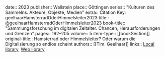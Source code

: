 date:: 2023
publisher:: Wallstein
place:: Göttingen
series:: "Kulturen des Sammelns. Akteure, Objekte, Medien"
extra:: Citation Key: geelhaarHamsterradOderHimmelsleiter2023
title:: @geelhaarHamsterradOderHimmelsleiter2023
book-title:: "Sammlungsforschung im digitalen Zeitalter. Chancen, Herausforderungen und Grenzen"
pages:: 192–205
volume:: 5
item-type:: [[bookSection]]
original-title:: Hamsterrad oder Himmelsleiter? Oder warum die Digitalisierung so endlos scheint
authors:: [[Tim. Geelhaar]]
links:: [Local library](zotero://select/groups/2386895/items/CWWKZQKB), [Web library](https://www.zotero.org/groups/2386895/items/CWWKZQKB)
